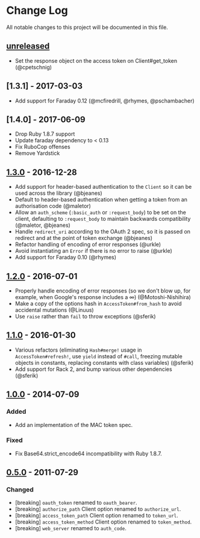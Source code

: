 # Change Log
All notable changes to this project will be documented in this file.

## [unreleased]
- Set the response object on the access token on Client#get_token (@cpetschnig)

## [1.3.1] - 2017-03-03

- Add support for Faraday 0.12 (@mcfiredrill, @rhymes, @pschambacher)

## [1.4.0] - 2017-06-09

- Drop Ruby 1.8.7 support
- Update faraday dependency to < 0.13 
- Fix RuboCop offenses
- Remove Yardstick

## [1.3.0] - 2016-12-28

- Add support for header-based authentication to the `Client` so it can be used across the library (@bjeanes)
- Default to header-based authentication when getting a token from an authorisation code (@maletor)
- Allow an `auth_scheme` (`:basic_auth` or `:request_body`) to be set on the client, defaulting to `:request_body` to maintain backwards compatibility (@maletor, @bjeanes)
- Handle `redirect_uri` according to the OAuth 2 spec, so it is passed on redirect and at the point of token exchange (@bjeanes)
- Refactor handling of encoding of error responses (@urkle)
- Avoid instantiating an `Error` if there is no error to raise (@urkle)
- Add support for Faraday 0.10 (@rhymes)

## [1.2.0] - 2016-07-01

- Properly handle encoding of error responses (so we don't blow up, for example, when Google's response includes a ∞) (@Motoshi-Nishihira)
- Make a copy of the options hash in `AccessToken#from_hash` to avoid accidental mutations (@Linuus)
- Use `raise` rather than `fail` to throw exceptions (@sferik)

## [1.1.0] - 2016-01-30

- Various refactors (eliminating `Hash#merge!` usage in `AccessToken#refresh!`, use `yield` instead of `#call`, freezing mutable objects in constants, replacing constants with class variables) (@sferik)
- Add support for Rack 2, and bump various other dependencies (@sferik)

## [1.0.0] - 2014-07-09

### Added
- Add an implementation of the MAC token spec.

### Fixed
- Fix Base64.strict_encode64 incompatibility with Ruby 1.8.7.

## [0.5.0] - 2011-07-29

### Changed
- [breaking] `oauth_token` renamed to `oauth_bearer`.
- [breaking] `authorize_path` Client option renamed to `authorize_url`.
- [breaking] `access_token_path` Client option renamed to `token_url`.
- [breaking] `access_token_method` Client option renamed to `token_method`.
- [breaking] `web_server` renamed to `auth_code`.

[0.5.0]: https://github.com/intridea/oauth2/compare/v0.4.1...v0.5.0
[1.0.0]: https://github.com/intridea/oauth2/compare/v0.9.4...v1.0.0
[1.1.0]: https://github.com/intridea/oauth2/compare/v1.0.0...v1.1.0
[1.2.0]: https://github.com/intridea/oauth2/compare/v1.1.0...v1.2.0
[1.3.0]: https://github.com/intridea/oauth2/compare/v1.2.0...v1.3.0
[unreleased]: https://github.com/intridea/oauth2/compare/v1.3.0...HEAD

